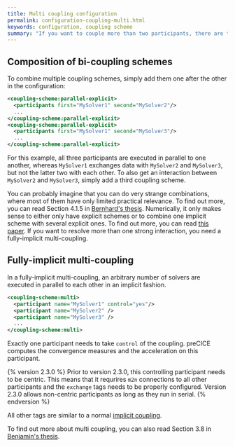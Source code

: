 ```yaml
---
title: Multi coupling configuration
permalink: configuration-coupling-multi.html
keywords: configuration, coupling scheme
summary: "If you want to couple more than two participants, there are two options: You can combine multiple normal coupling schemes (composition) or you can use a fully-implicit multi-coupling scheme. On this page, we explain both options."
---
```


## Composition of bi-coupling schemes

To combine multiple coupling schemes, simply add them one after the other in the configuration:

```xml
<coupling-scheme:parallel-explicit>
  <participants first="MySolver1" second="MySolver2"/>
  ...
</coupling-scheme:parallel-explicit>
<coupling-scheme:parallel-explicit>
  <participants first="MySolver1" second="MySolver3"/>
  ...
</coupling-scheme:parallel-explicit>
```

For this example, all three participants are executed in parallel to one another, whereas `MySolver1` exchanges data with `MySolver2` and `MySolver3`, but not the latter two with each other. To also get an interaction between `MySolver2` and `MySolver3`, simply add a third coupling scheme.

You can probably imagine that you can do very strange combinations, where most of them have only limited practical relevance. To find out more, you can read Section 4.1.5 in [Bernhard's thesis](https://www5.in.tum.de/pub/Gatzhammer2014_preCICE.pdf). Numerically, it only makes sense to either only have explicit schemes or to combine one implicit scheme with several explicit ones. To find out more, you can read [this paper](https://link.springer.com/article/10.1007%2Fs00466-014-1113-2). If you want to resolve more than one strong interaction, you need a fully-implicit multi-coupling.

## Fully-implicit multi-coupling

In a fully-implicit multi-coupling, an arbitrary number of solvers are executed in parallel to each other in an implicit fashion.

```xml
<coupling-scheme:multi>
  <participant name="MySolver1" control="yes"/>
  <participant name="MySolver2" />
  <participant name="MySolver3" />
  ...
</coupling-scheme:multi>
```

Exactly one participant needs to take `control` of the coupling. preCICE computes the convergence measures and the acceleration on this participant. 

{% version 2.3.0 %}
Prior to version 2.3.0, this controlling participant needs to be centric.
This means that it requrires `m2n` connections to all other participants and the `exchange` tags needs to be properly configured.
Version 2.3.0 allows non-centric participants as long as they run in serial.
{% endversion %}

All other tags are similar to a normal [implicit coupling](configuration-coupling.html#implicit-coupling-schemes).

To find out more about multi coupling, you can also read Section 3.8 in [Benjamin's thesis](https://mediatum.ub.tum.de/doc/1320661/document.pdf).
